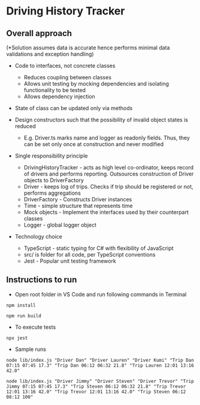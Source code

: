 Driving History Tracker
=======================

Overall approach
----------------

(*Solution assumes data is accurate hence performs minimal data validations and exception handling)

* Code to interfaces, not concrete classes
  * Reduces coupling between classes
  * Allows unit testing by mocking dependencies and isolating functionality to be tested
  * Allows dependency injection

* State of class can be updated only via methods

* Design constructors such that the possibility of invalid object states is reduced
  * E.g. Driver.ts marks name and logger as readonly fields. Thus, they can be set only once at construction and never modified 

* Single responsibility principle
  * DrivingHistoryTracker - acts as high level co-ordinator, keeps record of drivers and performs reporting. Outsources construction of Driver objects to DriverFactory
  * Driver - keeps log of trips. Checks if trip should be registered or not, performs aggregations
  * DriverFactory - Constructs Driver instances
  * Time - simple structure that represents time
  * Mock objects - Implement the interfaces used by their counterpart classes
  * Logger - global logger object

* Technology choice
  * TypeScript - static typing for C# with flexibility of JavaScript
  * src/ is folder for all code, per TypeScript conventions
  * Jest - Popular unit testing framework

Instructions to run
-------------------

* Open root folder in VS Code and run following commands in Terminal

`npm install`

`npm run build`

* To execute tests

`npx jest`

* Sample runs

`node lib/index.js "Driver Dan" "Driver Lauren" "Driver Kumi" "Trip Dan 07:15 07:45 17.3" "Trip Dan 06:12 06:32 21.8" "Trip Lauren 12:01 13:16 42.0"`

`node lib/index.js "Driver Jimmy" "Driver Steven" "Driver Trevor" "Trip Jimmy 07:15 07:45 17.3" "Trip Steven 06:12 06:32 21.8" "Trip Trevor 12:01 13:16 42.0" "Trip Trevor 12:01 13:16 42.0" "Trip Steven 06:12 08:12 100"`

